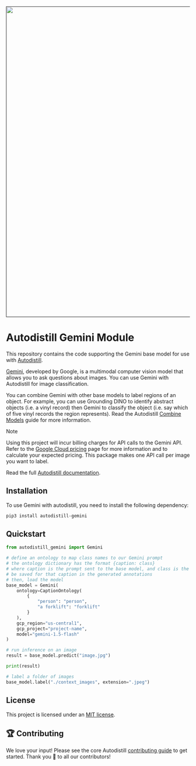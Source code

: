 <div align="center">
  <p>
    <a align="center" href="" target="_blank">
      <img
        width="850"
        src="https://media.roboflow.com/open-source/autodistill/autodistill-banner.png"
      >
    </a>
  </p>
</div>

# Autodistill Gemini Module

This repository contains the code supporting the Gemini base model for use with [Autodistill](https://github.com/autodistill/autodistill).

[Gemini](https://deepmind.google/technologies/gemini/), developed by Google, is a multimodal computer vision model that allows you to ask questions about images. You can use Gemini with Autodistill for image classification.

You can combine Gemini with other base models to label regions of an object. For example, you can use Grounding DINO to identify abstract objects (i.e. a vinyl record) then Gemini to classify the object (i.e. say which of five vinyl records the region represents). Read the Autodistill [Combine Models](https://docs.autodistill.com/utilities/combine-models/) guide for more information.

> [!NOTE]
> Using this project will incur billing charges for API calls to the Gemini API.
> Refer to the [Google Cloud pricing](https://cloud.google.com/pricing/) page for more information and to calculate your expected pricing. This package makes one API call per image you want to label.

Read the full [Autodistill documentation](https://autodistill.github.io/autodistill/).

## Installation

To use Gemini with autodistill, you need to install the following dependency:


```bash
pip3 install autodistill-gemini
```

## Quickstart

```python
from autodistill_gemini import Gemini

# define an ontology to map class names to our Gemini prompt
# the ontology dictionary has the format {caption: class}
# where caption is the prompt sent to the base model, and class is the label that will
# be saved for that caption in the generated annotations
# then, load the model
base_model = Gemini(
    ontology=CaptionOntology(
        {
            "person": "person",
            "a forklift": "forklift"
        }
    ),
    gcp_region="us-central1",
    gcp_project="project-name",
    model="gemini-1.5-flash"
)

# run inference on an image
result = base_model.predict("image.jpg")

print(result)

# label a folder of images
base_model.label("./context_images", extension=".jpeg")
```

## License

This project is licensed under an [MIT license](LICENSE).

## 🏆 Contributing

We love your input! Please see the core Autodistill [contributing guide](https://github.com/autodistill/autodistill/blob/main/CONTRIBUTING.md) to get started. Thank you 🙏 to all our contributors!